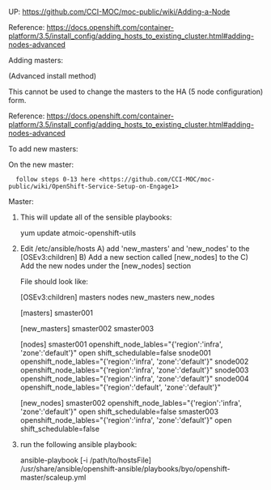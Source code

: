 UP: <https://github.com/CCI-MOC/moc-public/wiki/Adding-a-Node>

Reference: <https://docs.openshift.com/container-platform/3.5/install_config/adding_hosts_to_existing_cluster.html#adding-nodes-advanced>

Adding masters:

(Advanced install method)  

This cannot be used to change the masters to the HA (5 node configuration) form.

Reference: <https://docs.openshift.com/container-platform/3.5/install_config/adding_hosts_to_existing_cluster.html#adding-nodes-advanced>

To add new masters:

  On the new master: 
  
      follow steps 0-13 here <https://github.com/CCI-MOC/moc-public/wiki/OpenShift-Service-Setup-on-Engage1>

  Master:

  1) This will update all of the sensible playbooks:

        yum update atmoic-openshift-utils

  2) Edit /etc/ansible/hosts 
     A) add 'new_masters' and 'new_nodes' to the [OSEv3:children] 
     B) Add a new section called [new_nodes] to the 
     C) Add the new nodes under the [new_nodes] section

     File should look like:

        [OSEv3:children]
        masters
        nodes
        new_masters
        new_nodes

        [masters]
        smaster001

        [new_masters]
        smaster002
        smaster003

        [nodes]
        smaster001 openshift_node_lables="{'region':'infra', 'zone':'default'}" open shift_schedulable=false
        snode001 openshift_node_lables="{'region':'infra', 'zone':'default'}"
        snode002 openshift_node_lables="{'region':'infra', 'zone':'default'}"
        snode003 openshift_node_lables="{'region':'infra', 'zone':'default'}"
        snode004 openshift_node_lables="{'region':'default', 'zone':'default'}"
        
        [new_nodes]
        smaster002 openshift_node_lables="{'region':'infra', 'zone':'default'}" open shift_schedulable=false
        smaster003 openshift_node_lables="{'region':'infra', 'zone':'default'}" open shift_schedulable=false

  3) run the following ansible playbook:
  
        ansible-playbook [-i /path/to/hostsFile] \
            /usr/share/ansible/openshift-ansible/playbooks/byo/openshift-master/scaleup.yml